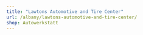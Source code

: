 ```yaml
---
title: "Lawtons Automotive and Tire Center"
url: /albany/lawtons-automotive-and-tire-center/
shop: Autowerkstatt
---
```

